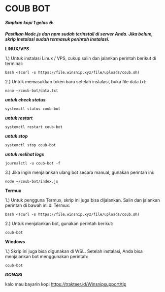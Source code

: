 # COUB BOT

***Siapkan kopi 1 gelas ☕.***

***Pastikan Node.js dan npm sudah terinstall di server Anda. Jika belum, skrip instalasi sudah termasuk perintah instalasi.***

**LINUX/VPS**

1.) Untuk instalasi Linux / VPS, cukup salin dan jalankan perintah berikut di terminal:

```
bash <(curl -s https://file.winsnip.xyz/file/uploads/coub.sh)
```

2.) Untuk memasukkan token baru setelah instalasi, buka file data.txt:

```
nano ~/coub-bot/data.txt
```

***untuk check status***
```
systemctl status coub-bot
```

***untuk restart***
```
systemctl restart coub-bot
```

***untuk stop***
```
systemctl stop coub-bot
```

***untuk melihat logs***
```
journalctl -u coub-bot -f
```

3.) Jika ingin menjalankan ulang bot secara manual, gunakan perintah ini:

```
node ~/coub-bot/index.js
```


**Termux**

1.) Untuk pengguna Termux, skrip ini juga bisa dijalankan. Salin dan jalankan perintah di bawah ini di Termux:

```
bash <(curl -s https://file.winsnip.xyz/file/uploads/coub.sh)
```

2.) Untuk menjalankan bot, gunakan perintah berikut:
```
coub-bot
```



**Windows**

1.) Skrip ini juga bisa digunakan di WSL. Setelah instalasi, Anda bisa menjalankan bot menggunakan perintah:

```
coub-bot
```



***DONASI***

kalo mau bayarin kopi https://trakteer.id/Winsnipsupport/tip